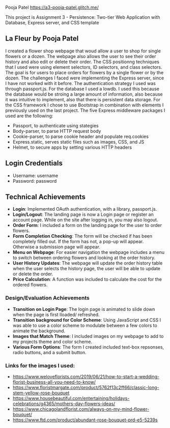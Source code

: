 Pooja Patel https://a3-pooja-patel.glitch.me/

This project is Assignment 3 - Persistence: Two-tier Web Application with Database, Express server, and CSS template

## La Fleur by Pooja Patel

I created a flower shop webpage that woud allow a user to shop for single flowers or a dozen. The webpage also allows the user to see their order history and also edit or delete their order.
The CSS positionng techniques that I used were using element selectors, ID selectors, and class selectors.
The goal is for users to place orders for flowers by a single flower or by the dozen. The challenges I faced were implementing the Express server, since I have not worked with it before.
The authentication strategy I used was through passport.js. For the database I used a lowdb. I used this because the database would be stroing a large amount of information, also because it was intuitive to implement, also that there is persistent data storage.
For the CSS framework I chose to use Bootstrap in combination with elements I previously used on the last project.
The five Express middleware packages I used are the following:

- Passport, to authenticate using stategies
- Body-parser, to parse HTTP request body
- Cookie-parser, to parse cookie header and populate req.cookies
- Express.static, serves static files such as images, CSS, and JS
- Helmet, to secure apps by setting various HTTP headers

## Login Credentials

- Username: username
- Password: password

## Technical Achievements

- **Login**: Implemented OAuth authentication, with a library, passport.js.
- **Login/Logout**: The landing page is now a Login page or register an account page. While on the site after logging in, you may also logout.
- **Order Form**: I included a form on the landing page for the user to order flowers.
- **Form Completion Checking**: The form will be checked if has been completely filled out. If the form has not, a pop-up will appear. Otherwise a submission page will appear.
- **Menu on Webpage**: For easier navigation the webpage includes a menu to switch between ordering flowers and looking at the order history.
- **User History Updates**: The webpage will update the order history table when the user selects the history page, the user will be able to update or delete the order.
- **Price Calculation**: A function was included to calculate the cost for the ordered flowers.

### Design/Evaluation Achievements

- **Transition on Login Page**: The login page is animated to slide down when the page is first lloaded/ refreshed.
- **Transition background for Color Scheme**: Using JavaScript and CSS I was able to use a color scheme to modulate between a few colors to animate the background.
- **Images that Match Theme**: I included images on my webpage to add to my projects theme and color scheme.
- **Various Form Options**: The form I created included text-box repsonses, radio buttons, and a submit button.

### Links for the images I used:

- https://www.weloveflorists.com/2019/06/21/how-to-start-a-wedding-florist-business-all-you-need-to-know/
- https://www.floristmargate.com/product/5762f13c2ff66/classic-long-stem-yellow-rose-bouquet
- https://www.housebeautiful.com/entertaining/holidays-celebrations/g4365/mothers-day-flowers-ideas/
- https://www.chicagolandflorist.com/always-on-my-mind-flower-bouquet/
- https://www.ftd.com/product/abundant-rose-bouquet-prd-e5-5239s
